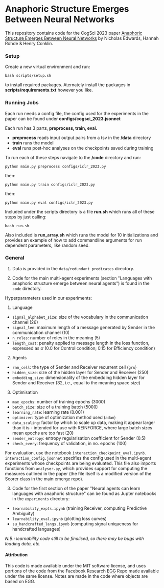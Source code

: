 # Anaphoric Structure Emerges Between Neural Networks

This repository contains code for the CogSci 2023 paper [Anaphoric Structure Emerges Between Neural Networks](https://escholarship.org/content/qt6qf6251k/qt6qf6251k.pdf) by Nicholas Edwards, Hannah Rohde &amp; Henry Conklin.

### Setup
Create a new virtual environment and run:

```bash scripts/setup.sh```

to install required packages. Aternately install the packages in **scripts/requirements.txt** however you like.

### Running Jobs
Each run needs a config file, the config used for the experiments in the paper can be found under **configs/cogsci_2023.jsonnet**

Each run has 3 parts, **preprocess, train, eval.**
- **preprocess** reads input output pairs from a tsv in the **/data** directory
- **train** runs the model
- **eval** runs post-hoc analyses on the checkpoints saved during training

To run each of these steps navigate to the **/code** directory and run:

```python main.py preprocess configs/iclr_2023.py```

then:

```python main.py train configs/iclr_2023.py```

then:

```python main.py eval configs/iclr_2023.py```

Included under the scripts directory is a file **run.sh** which runs all of these steps by just calling:

```bash run.sh```

 Also included is **run_array.sh** which runs the model for 10 initializations and provides an example of how to add commandline arguments for run dependent parameters, like random seed.

### General

1.  Data is provided in the ```data/redundant_predicates``` directory.


2. Code for the main multi-agent experiments (section "Languages with anaphoric structure emerge between neural agents") is found in the ```code``` directory.

Hyperparameters used in our experiments:

1. Language
- `signal_alphabet_size`: size of the vocabulary in the communication channel (26)
- `signal_len`: maximum length of a message generated by Sender in the communication channel (10)
- `n_roles`: number of roles in the meaning (5)
- `length_cost`: penalty applied to message length in the loss function, expressed as $\alpha$ (0.0 for Control condition; 0.15 for Efficiency condition)

2. Agents
- `rnn_cell`: the type of Sender and Receiver recurrent cell (`gru`)
- `hidden_size`: size of the hidden layer for Sender and Receiver (250)
- `embedding_size`: dimensionality of the embedding hidden layer for Sender and Receiver (32, i.e., equal to the meaning space size)

3. Optimisation
- `max_epochs`: number of training epochs (3000)
- `batch_size`: size of a training batch (5000)
- `learning_rate`: learning rate (0.001)
- `optimizer`:  type of optimization method used (`adam`)
- `data_scaling`: factor by which to scale up data, making it appear larger than it is - intended for use with REINFORCE, where large batch sizes mean epochs are too fast (20)
- `sender_entropy`: entropy regularisation coefficient for Sender (0.5)
- `check_every`: frequency of validation, in no. epochs (100)

For evaluation, use the notebook ```interaction_checkpoint_eval.ipynb```.
```interaction_config.jsonnet``` specifies the config used in the multi-agent experiments whose checkpoints are being evaluated. This file also imports functions from ```analyser.py```, which provides support for computing the measures outlined in the paper (the file itself is a modified version of the Scorer class in the main emerge repo).


3.  Code for the first section of the paper "Neural agents can learn languages with anaphoric structure" can be found as Jupter notebooks in the ```experiments``` directory:
 - ```learnability_expts.ipynb``` (training Receiver, computing Predictive Ambiguity)
 - ```learnability_eval.ipynb``` (plotting loss curves)
 - ```su_handcrafted_langs.ipynb``` (computing signal uniqueness for handcrafted languages)

*N.B.: learnability code still to be finalised, so there may be bugs with loading data, etc.*

#### Attribution

This code is made available under the MIT software license, and uses portions of the code from the Facebook Research [EGG](https://github.com/facebookresearch/EGG) Repo made available under the same license. Notes are made in the code where objects are based on EGG.

